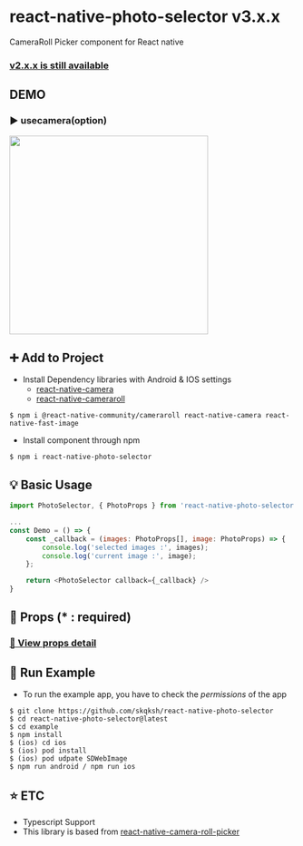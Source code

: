 # react-native-photo-selector v3.x.x

CameraRoll Picker component for React native

<a href="https://github.com/skqksh/react-native-photo-selector/blob/master/PhotoSelector_v2.md"><h3>v2.x.x is still available</h3></a>

## DEMO

### :arrow_forward: usecamera(option)

<a href="https://github.com/skqksh/react-native-photo-selector/blob/master/demo/photo-selector-v3.gif"><img src="https://lh3.googleusercontent.com/pw/ACtC-3dyBBE4ybjwxColf7gaOWrv3dsOqXXKOa0u4rRgbe-bfrBlptj7z5eQ8Jn40ToPZzem8aL0P6DAfzzLA4bgozS16VN-6Pl3reA4Eu-uLJ1t4oIjNxhyr-zIOclb5Fsq4E57DjvTFGHVcyctJKBziarx=w222-h480-no?authuser=0" width="350"></a>

## :heavy_plus_sign: Add to Project

- Install Dependency libraries with Android & IOS settings
  - [react-native-camera](https://github.com/react-native-community/react-native-camera)
  - [react-native-cameraroll](https://github.com/react-native-community/react-native-cameraroll)

```
$ npm i @react-native-community/cameraroll react-native-camera react-native-fast-image
```

- Install component through npm

```
$ npm i react-native-photo-selector
```

## :bulb: Basic Usage

```js
import PhotoSelector, { PhotoProps } from 'react-native-photo-selector';

...
const Demo = () => {
    const _callback = (images: PhotoProps[], image: PhotoProps) => {
        console.log('selected images :', images);
        console.log('current image :', image);
    };

    return <PhotoSelector callback={_callback} />
}

```

## :wrench: Props (\* : required)

<a href="https://github.com/skqksh/react-native-photo-selector/blob/master/PropsDetail.md"><h3> :eyes: View props detail</h3></a>

## :calling: Run Example

- To run the example app, you have to check the _permissions_ of the app

```
$ git clone https://github.com/skqksh/react-native-photo-selector
$ cd react-native-photo-selector@latest
$ cd example
$ npm install
$ (ios) cd ios
$ (ios) pod install
$ (ios) pod udpate SDWebImage
$ npm run android / npm run ios
```

## :star: ETC

- Typescript Support
- This library is based from [react-native-camera-roll-picker](https://www.npmjs.com/package/react-native-camera-roll-picker)
